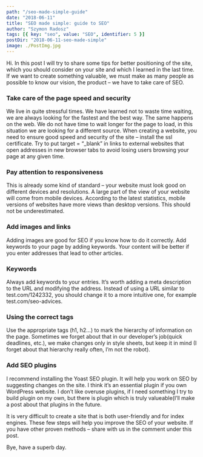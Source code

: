 ```yaml
---
path: "/seo-made-simple-guide"
date: "2018-06-11"
title: "SEO made simple: guide to SEO"
author: "Szymon Radosz"
tags: [{ key: "seo", value: "SEO", identifier: 5 }]
postDir: "2018-06-11-seo-made-simple"
image: ./PostImg.jpg
---
```


<div class="blog-post__container">
<p>Hi. In this post I will try to share some tips for better positioning of the site, which you should consider on your site and which I learned in the last time. If we want to create something valuable, we must make as many people as possible to know our vision, the product – we have to take care of SEO.</p>

<h3>Take care of the page speed and security</h3>
<p>We live in quite stressful times. We have learned not to waste time waiting, we are always looking for the fastest and the best way. The same happens on the web. We do not have time to wait longer for the page to load, in this situation we are looking for a different source. When creating a website, you need to ensure good speed and security of the site – install the ssl certificate. Try to put target = “_blank” in links to external websites that open addresses in new browser tabs to avoid losing users browsing your page at any given time.</p>

<h3>Pay attention to responsiveness</h3>
<p>This is already some kind of standard – your website must look good on different devices and resolutions. A large part of the view of your website will come from mobile devices. According to the latest statistics, mobile versions of websites have more views than desktop versions. This should not be underestimated.</p>

<h3>Add images and links</h3>
<p>Adding images are good for SEO if you know how to do it correctly. Add keywords to your page by adding keywords. Your content will be better if you enter addresses that lead to other articles.</p>

<h3>Keywords</h3>
<p>Always add keywords to your entries. It’s worth adding a meta description to the URL and modifying the address. Instead of using a URL similar to test.com/1242332, you should change it to a more intuitive one, for example test.com/seo-advices.</p>

<h3>Using the correct tags</h3>
<p>Use the appropriate tags (h1, h2…) to mark the hierarchy of information on the page. Sometimes we forget about that in our developer’s job(quick deadlines, etc.), we make changes only in style sheets, but keep it in mind (I forget about that hierarchy really often, I’m not the robot).</p>

<h3>Add SEO plugins</h3>
<p>I recommend installing the Yoast SEO plugin. It will help you work on SEO by suggesting changes on the site. I think it’s an essential plugin if you own WordPress website. I don’t like overuse plugins, if I need something I try to build plugin on my own, but there is plugin which is truly valueable(I’ll make a post about that plugins in the future.</p>

It is very difficult to create a site that is both user-friendly and for index engines. These few steps will help you improve the SEO of your website. If you have other proven methods – share with us in the comment under this post.</p>

<p>Bye, have a superb day.</p>

</div>
